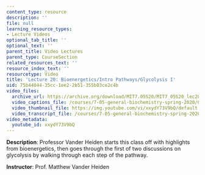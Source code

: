 ```yaml
---
content_type: resource
description: ''
file: null
learning_resource_types:
- Lecture Videos
optional_tab_title: ''
optional_text: ''
parent_title: Video Lectures
parent_type: CourseSection
related_resources_text: ''
resource_index_text: ''
resourcetype: Video
title: 'Lecture 20: Bioenergetics/Intro Pathways/Glycolysis I'
uid: 75b44044-35cc-1ee2-2b51-355b03ce2c4b
video_files:
  archive_url: https://archive.org/download/MIT7.05S20/MIT7_05S20_lec20_300k.mp4
  video_captions_file: /courses/7-05-general-biochemistry-spring-2020/0a6e1af21c6654caac02ec9d98edc667_xxydY73V9bQ.vtt
  video_thumbnail_file: https://img.youtube.com/vi/xxydY73V9bQ/default.jpg
  video_transcript_file: /courses/7-05-general-biochemistry-spring-2020/81639cc0250aea63a83b63bb0f7b9d8e_xxydY73V9bQ.pdf
video_metadata:
  youtube_id: xxydY73V9bQ
---
```


**Description**: Professor Vander Heiden starts this class off with highlights from bioenergetics, then goes through the first of two discussions on glycolysis by walking through each step of the pathway. 

**Instructor**: Prof. Matthew Vander Heiden